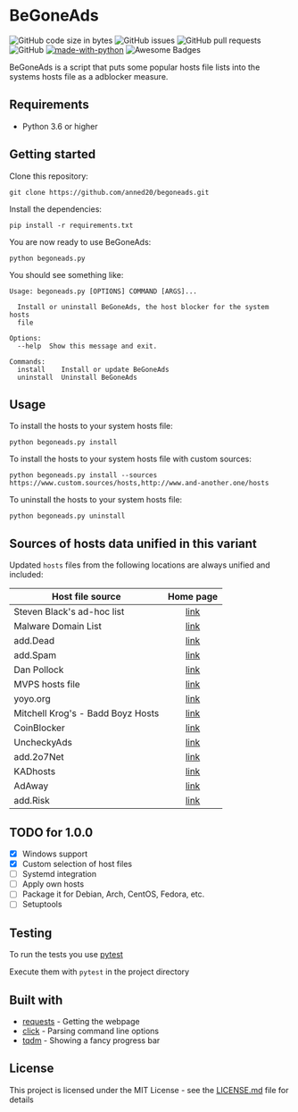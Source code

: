 # BeGoneAds

![GitHub code size in bytes](https://img.shields.io/github/languages/code-size/anned20/begoneads.svg)
![GitHub issues](https://img.shields.io/github/issues/anned20/begoneads.svg)
![GitHub pull requests](https://img.shields.io/github/issues-pr/anned20/begoneads.svg)
![GitHub](https://img.shields.io/github/license/anned20/begoneads.svg)
[![made-with-python](https://img.shields.io/badge/Made%20with-Python-1f425f.svg)](https://www.python.org/)
![Awesome Badges](https://img.shields.io/badge/badges-awesome-green.svg)

BeGoneAds is a script that puts some popular hosts file lists into the systems hosts file as a adblocker measure.

## Requirements

- Python 3.6 or higher

## Getting started

Clone this repository:

```shell
git clone https://github.com/anned20/begoneads.git
```

Install the dependencies:

```shell
pip install -r requirements.txt
```

You are now ready to use BeGoneAds:

```shell
python begoneads.py
```

You should see something like:

```
Usage: begoneads.py [OPTIONS] COMMAND [ARGS]...

  Install or uninstall BeGoneAds, the host blocker for the system hosts
  file

Options:
  --help  Show this message and exit.

Commands:
  install    Install or update BeGoneAds
  uninstall  Uninstall BeGoneAds
```

## Usage

To install the hosts to your system hosts file: 

```shell
python begoneads.py install
```

To install the hosts to your system hosts file with custom sources: 

```shell
python begoneads.py install --sources https://www.custom.sources/hosts,http://www.and-another.one/hosts
```

To uninstall the hosts to your system hosts file: 

```shell
python begoneads.py uninstall
```

## Sources of hosts data unified in this variant

Updated `hosts` files from the following locations are always unified and
included:

Host file source | Home page |
-----------------|:---------:|
Steven Black's ad-hoc list | [link](https://github.com/StevenBlack/hosts/blob/master/data/StevenBlack/hosts) |
Malware Domain List | [link](https://www.malwaredomainlist.com/) |
add.Dead | [link](https://github.com/FadeMind/hosts.extras) |
add.Spam | [link](https://github.com/FadeMind/hosts.extras) |
Dan Pollock | [link](https://someonewhocares.org/hosts/) |
MVPS hosts file | [link](http://winhelp2002.mvps.org/) |
yoyo.org | [link](https://pgl.yoyo.org/adservers/) |
Mitchell Krog's - Badd Boyz Hosts | [link](https://github.com/mitchellkrogza/Badd-Boyz-Hosts) |
CoinBlocker | [link](https://gitlab.com/ZeroDot1/CoinBlockerLists) |
UncheckyAds | [link](https://github.com/FadeMind/hosts.extras) |
add.2o7Net | [link](https://github.com/FadeMind/hosts.extras) |
KADhosts | [link](https://github.com/azet12/KADhosts) |
AdAway | [link](https://adaway.org/) |
add.Risk | [link](https://github.com/FadeMind/hosts.extras) |

## TODO for 1.0.0

- [X] Windows support
- [X] Custom selection of host files
- [ ] Systemd integration
- [ ] Apply own hosts
- [ ] Package it for Debian, Arch, CentOS, Fedora, etc.
- [ ] Setuptools

## Testing

To run the tests you use [pytest](https://pytest.org)

Execute them with `pytest` in the project directory

## Built with

- [requests](http://docs.python-requests.org/en/master/) - Getting the webpage
- [click](https://github.com/mitsuhiko/click) - Parsing command line options
- [tqdm](https://github.com/tqdm/tqdm) - Showing a fancy progress bar

## License

This project is licensed under the MIT License - see the [LICENSE.md](LICENSE.md) file for details
